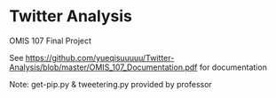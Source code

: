 # Twitter Analysis
OMIS 107 Final Project

See https://github.com/yueqisuuuuu/Twitter-Analysis/blob/master/OMIS_107_Documentation.pdf for documentation



Note: get-pip.py & tweetering.py provided by professor
